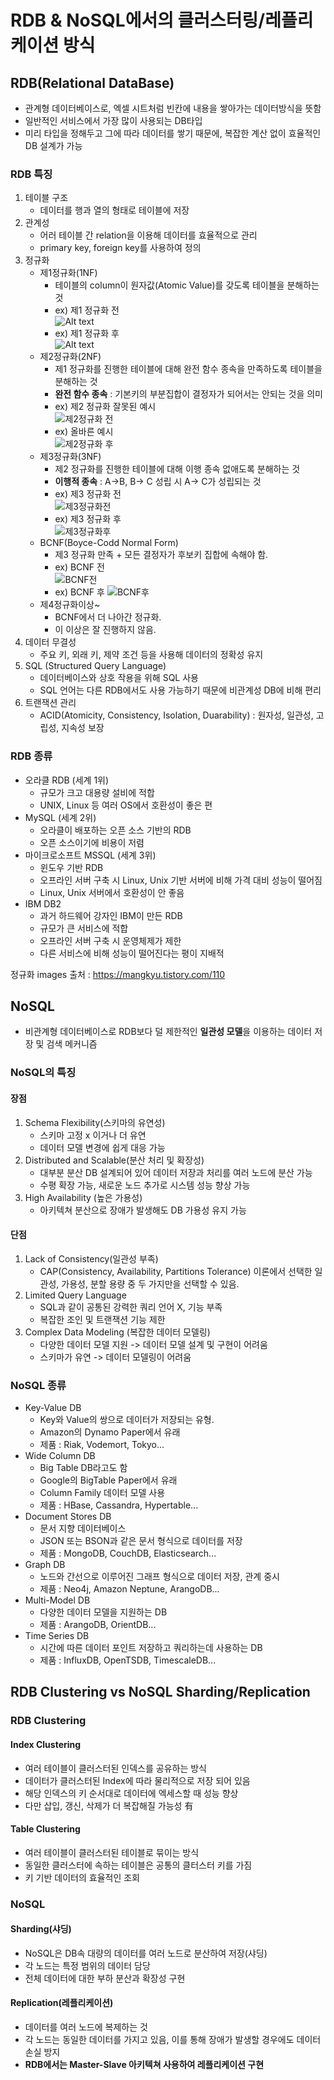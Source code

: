 # RDB & NoSQL에서의 클러스터링/레플리케이션 방식

## RDB(Relational DataBase)
- 관계형 데이터베이스로, 엑셀 시트처럼 빈칸에 내용을 쌓아가는 데이터방식을 뜻함 
- 일반적인 서비스에서 가장 많이 사용되는 DB타입
- 미리 타입을 정해두고 그에 따라 데이터를 쌓기 때문에, 복잡한 계산 없이 효율적인 DB 설계가 가능

### RDB 특징
1. 테이블 구조
    - 데이터를 행과 열의 형태로 테이블에 저장
2. 관계성
    - 어러 테이블 간 relation을 이용해 데이터를 효율적으로 관리
    - primary key, foreign key를 사용하여 정의
3. 정규화  
    - 제1정규화(1NF)
        - 테이블의 column이 원자값(Atomic Value)를 갖도록 테이블을 분해하는 것  
        - ex) 제1 정규화 전  
        ![Alt text](images/제1정규화전.png)  
        - ex) 제1 정규화 후  
        ![Alt text](images/제1정규화후.png)  
    - 제2정규화(2NF)
        - 제1 정규화를 진행한 테이블에 대해 완전 함수 종속을 만족하도록 테이블을 분해하는 것
        - **완전 함수 종속** : 기본키의 부분집합이 결정자가 되어서는 안되는 것을 의미
        - ex) 제2 정규화 잘못된 예시  
        ![제2정규화 전](images/제2정규화전.png)
        - ex) 올바른 예시   
        ![제2정규화 후](images/제2정규화후.png)
    - 제3정규화(3NF)
        - 제2 정규화를 진행한 테이블에 대해 이행 종속 없애도록 분해하는 것
        - **이행적 종속** : A->B, B-> C 성립 시 A-> C가 성립되는 것  
        - ex) 제3 정규화 전  
        ![제3정규화전](images/제3정규화전.png)  
        - ex) 제3 정규화 후  
        ![제3정규화후](images/제3정규화후.png)  
    - BCNF(Boyce-Codd Normal Form)
        - 제3 정규화 만족 + 모든 결정자가 후보키 집합에 속해야 함.
        - ex) BCNF 전  
        ![BCNF전](images/BCNF전.png)
        - ex) BCNF 후
        ![BCNF후](images/BCNF후.png)
    - 제4정규화이상~
        - BCNF에서 더 나아간 정규화.
        - 이 이상은 잘 진행하지 않음.
4. 데이터 무결성
    - 주요 키, 외래 키, 제약 조건 등을 사용해 데이터의 정확성 유지
5. SQL (Structured Query Language)
    - 데이터베이스와 상호 작용을 위해 SQL 사용
    - SQL 언어는 다른 RDB에서도 사용 가능하기 때문에 비관계성 DB에 비해 편리
6. 트랜잭션 관리
    - ACID(Atomicity, Consistency, Isolation, Duarability) : 원자성, 일관성, 고립성, 지속성 보장    

### RDB 종류
- 오라클 RDB (세계 1위)
    - 규모가 크고 대용량 설비에 적합
    - UNIX, Linux 등 여러 OS에서 호환성이 좋은 편
- MySQL (세계 2위)
    - 오라클이 배포하는 오픈 소스 기반의 RDB
    - 오픈 소스이기에 비용이 저렴
- 마이크로소프트 MSSQL   (세계 3위)
    - 윈도우 기반 RDB
    - 오프라인 서버 구축 시 Linux, Unix 기반 서버에 비해 가격 대비 성능이 떨어짐
    - Linux, Unix 서버에서 호환성이 안 좋음
- IBM DB2
    - 과거 하드웨어 강자인 IBM이 만든 RDB
    - 규모가 큰 서비스에 적합
    - 오프라인 서버 구축 시 운영체제가 제한
    - 다른 서비스에 비해 성능이 떨어진다는 평이 지배적

정규화 images  출처 : https://mangkyu.tistory.com/110

## NoSQL
- 비관계형 데이터베이스로 RDB보다 덜 제한적인 **일관성 모델**을 이용하는 데이터 저장 및 검색 메커니즘

### NoSQL의 특징
#### 장점
1. Schema Flexibility(스키마의 유연성)
    - 스키마 고정 x 이거나 더 유연
    - 데이터 모델 변경에 쉽게 대응 가능
2. Distributed and Scalable(분산 처리 및 확장성)    
    - 대부분 분산 DB 설계되어 있어 데이터 저장과 처리를 여러 노드에 분산 가능
    - 수평 확장 가능, 새로운 노드 추가로 시스템 성능 향상 가능
3. High Availability (높은 가용성)    
    - 아키텍쳐 분산으로 장애가 발생해도 DB 가용성 유지 가능
#### 단점
1. Lack of Consistency(일관성 부족)
    - CAP(Consistency, Availability, Partitions Tolerance) 이론에서 선택한 일관성, 가용성, 분할 용량 중 두 가지만을 선택할 수 있음.    
2. Limited Query Language 
    - SQL과 같이 공통된 강력한 쿼리 언어 X, 기능 부족
    - 복잡한 조인 및 트랜잭션 기능 제한 
3. Complex Data Modeling (복잡한 데이터 모델링)
    - 다양한 데이터 모델 지원 -> 데이터 모델 설계 및 구현이 어려움
    - 스키마가 유연 -> 데이터 모델링이 어려움        
### NoSQL 종류
- Key-Value DB
    - Key와 Value의 쌍으로 데이터가 저장되는 유형.
    - Amazon의 Dynamo Paper에서 유래
    - 제품 : Riak, Vodemort, Tokyo...
- Wide Column DB
    - Big Table DB라고도 함
    - Google의 BigTable Paper에서 유래
    - Column Family 데이터 모델 사용
    - 제품 : HBase, Cassandra, Hypertable...
- Document Stores DB
    - 문서 지향 데이터베이스
    - JSON 또는 BSON과 같은 문서 형식으로 데이터를 저장
    - 제품 : MongoDB, CouchDB, Elasticsearch...
- Graph DB
    - 노드와 간선으로 이루어진 그래프 형식으로 데이터 저장, 관계 중시
    - 제품 : Neo4j, Amazon Neptune, ArangoDB...
- Multi-Model DB
    - 다양한 데이터 모델을 지원하는 DB
    - 제품 : ArangoDB, OrientDB...
- Time Series DB
    - 시간에 따른 데이터 포인트 저장하고 쿼리하는데 사용하는 DB
    - 제품 : InfluxDB, OpenTSDB, TimescaleDB...    

## RDB Clustering vs NoSQL Sharding/Replication

### RDB Clustering
#### Index Clustering
- 여러 테이블이 클러스터된 인덱스를 공유하는 방식
- 데이터가 클러스터된 Index에 따라 물리적으로 저장 되어 있음
- 해당 인덱스의 키 순서대로 데이터에 엑세스할 때 성능 향상
- 다만 삽입, 갱신, 삭제가 더 복잡해질 가능성 有  
#### Table Clustering 
- 여러 테이블이 클러스터된 테이블로 묶이는 방식
- 동일한 클러스터에 속하는 테이블은 공통의 클터스터 키를 가짐
- 키 기반 데이터의 효율적인 조회

### NoSQL
#### Sharding(샤딩)
- NoSQL은 DB속 대량의 데이터를 여러 노드로 분산하여 저장(샤딩)
- 각 노드는 특정 범위의 데이터 담당
- 전체 데이터에 대한 부하 분산과 확장성 구현
#### Replication(레플리케이션)
- 데이터를 여러 노드에 복제하는 것
- 각 노드는 동일한 데이터를 가지고 있음, 이를 통해 장애가 발생할 경우에도 데이터 손실 방지
- **RDB에서는 Master-Slave 아키텍쳐 사용하여 레플리케이션 구현**
